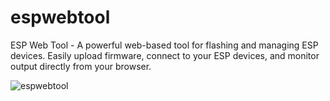 # espwebtool
ESP Web Tool - A powerful web-based tool for flashing and managing ESP devices. Easily upload firmware, connect to your ESP devices, and monitor output directly from your browser.



![espwebtool](https://github.com/user-attachments/assets/182231bf-b2ed-4c14-a259-a1bb87536eda)
